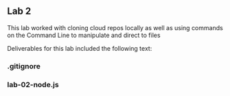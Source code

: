 ## Lab 2

This lab worked with cloning cloud repos locally as well as using commands on the Command Line to manipulate and direct to files 

Deliverables for this lab included the following text:

### .gitignore
### lab-02-node.js
